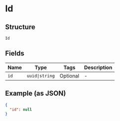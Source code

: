 
# Id

## Structure

`Id`

## Fields

| Name | Type | Tags | Description |
|  --- | --- | --- | --- |
| `id` | `uuid\|string` | Optional | - |

## Example (as JSON)

```json
{
  "id": null
}
```

